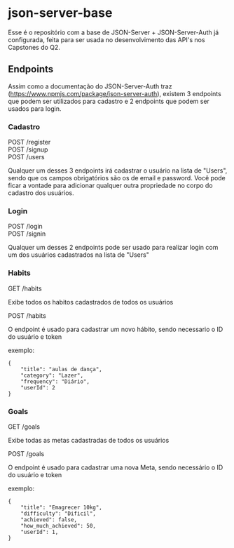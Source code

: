 # json-server-base

Esse é o repositório com a base de JSON-Server + JSON-Server-Auth já configurada, feita para ser usada no desenvolvimento das API's nos Capstones do Q2.

## Endpoints

Assim como a documentação do JSON-Server-Auth traz (https://www.npmjs.com/package/json-server-auth), existem 3 endpoints que podem ser utilizados para cadastro e 2 endpoints que podem ser usados para login.

### Cadastro

POST /register <br/>
POST /signup <br/>
POST /users

Qualquer um desses 3 endpoints irá cadastrar o usuário na lista de "Users", sendo que os campos obrigatórios são os de email e password.
Você pode ficar a vontade para adicionar qualquer outra propriedade no corpo do cadastro dos usuários.

### Login

POST /login <br/>
POST /signin

Qualquer um desses 2 endpoints pode ser usado para realizar login com um dos usuários cadastrados na lista de "Users"

### Habits

GET /habits

Exibe todos os habitos cadastrados de todos os usuários

POST /habits

O endpoint é usado para cadastrar um novo hábito, sendo necessario o ID do usuário e token

exemplo:

    {
        "title": "aulas de dança",
        "category": "Lazer",
        "frequency": "Diário",
        "userId": 2
    }

### Goals

GET /goals

Exibe todas as metas cadastradas de todos os usuários

POST /goals

O endpoint é usado para cadastrar uma nova Meta, sendo necessário o ID do usuário e token

exemplo:

    {
    	"title": "Emagrecer 10kg",
    	"difficulty": "Dificil",
    	"achieved": false,
    	"how_much_achieved": 50,
    	"userId": 1,
    }
